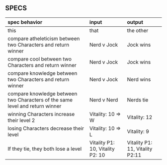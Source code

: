 ## SPECS

| spec behavior | input | output |
| :-------------     | :------------- | :------------- |
| this | that | the other |
|compare atheleticism between two Characters and return winner|Nerd v Jock| Jock wins|
|compare cool between two Characters and return winner|Nerd v Jock| Jock wins|
|compare knowledge between two Characters and return winner|Nerd v Jock| Nerd wins|
|compare knowledge between two Characters of the same level and return winner|Nerd v Nerd| Nerds tie|
| winning Characters increase their level 2 | Vitality: 10 => W | Vitality: 12 |
| losing Characters decrease their level | Vitality: 10 => L | Vitality: 9 |
| If they tie, they both lose a level | Vitality P1: 10, Vitality P2: 10 | Vitality P1: 11, Vitality P2:11 |